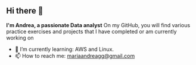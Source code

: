 ## Hi there 👋


**I'm Andrea, a passionate Data analyst**
On my GitHub, you will find various practice exercises and projects that I have completed or am currently working on

- 🌱 I’m currently learning: AWS and Linux.
- 📫 How to reach me: mariaandreagg@gmail.com

